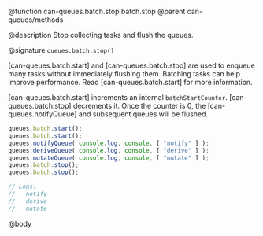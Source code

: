 @function can-queues.batch.stop batch.stop
@parent can-queues/methods


@description Stop collecting tasks and flush the queues.

@signature `queues.batch.stop()`

[can-queues.batch.start] and [can-queues.batch.stop] are used to enqueue many tasks without immediately
flushing them. Batching tasks can help improve performance.  Read [can-queues.batch.start] for more information.

[can-queues.batch.start] increments an internal `batchStartCounter`.  [can-queues.batch.stop] decrements
it. Once the counter is 0, the [can-queues.notifyQueue] and subsequent queues will be flushed.

```js
queues.batch.start();
queues.batch.start();
queues.notifyQueue( console.log, console, [ "notify" ] );
queues.deriveQueue( console.log, console, [ "derive" ] );
queues.mutateQueue( console.log, console, [ "mutate" ] );
queues.batch.stop();
queues.batch.stop();

// Logs:
//   notify
//   derive
//   mutate
```

@body

